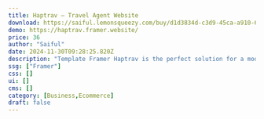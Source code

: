 ```yaml
---
title: Haptrav — Travel Agent Website
download: https://saiful.lemonsqueezy.com/buy/d1d3834d-c3d9-45ca-a910-67c2d775650c?logo=0&discount=0
demo: https://haptrav.framer.website/
price: 36
author: "Saiful"
date: 2024-11-30T09:28:25.820Z
description: "Template Framer Haptrav is the perfect solution for a modern and captivating travel agency website."
ssg: ["Framer"]
css: []
ui: []
cms: []
category: [Business,Ecommerce]
draft: false
---
```

